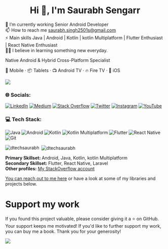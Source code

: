 

<h1 align="center">Hi 👋, I'm Saurabh Sengarr</h1>

🌱 I’m currently  working Senior Android Developer <br>📫 How to reach me saurabh.singh2501s@gmail.com<br>⚡ Main skills Java | Android | Kotlin | kotlin Multiplatform | Flutter Enthusiast | React Native Enthusiast <br>👨‍🎓 I believe in learning something new everyday.

Native Android & Hybrid Cross-Platform Specialist

📱 Mobile · 📦 Tablets · 📺 Android TV · 🔥 Fire TV ·  iOS

![](https://komarev.com/ghpvc/?username=dtechsaurabh)

### 🌐 Socials:
[![LinkedIn](https://img.shields.io/badge/LinkedIn-%230077B5.svg?logo=linkedin&style=for-the-badge&logoColor=white)](https://linkedin.com/in/dtechsaurabh) 
[![Medium](https://img.shields.io/badge/Medium-12100E?logo=Medium&style=for-the-badge&logoColor=white)](https://medium.com/@dtechsaurabh) 
[![Stack Overflow](https://img.shields.io/badge/-Stackoverflow-%FE7A16.svg?logo=Stackoverflow&style=for-the-badge&logoColor=white)](https://stackoverflow.com/users/11495215/dtechsaurabh) 
[![Twitter](https://img.shields.io/badge/Twitter-%231DA1F2.svg?logo=Twitte&style=for-the-badge&logoColor=white)](https://twitter.com/dtechsaurabh) 
[![Instagram](https://img.shields.io/badge/Instagram-%23E4405F.svg?logo=Instagram&style=for-the-badge&logoColor=white)](https://instagram.com/dtechsaurabh) 
[![YouTube](https://img.shields.io/badge/YouTube-%23FF0000.svg?logo=YouTube&style=for-the-badge&logoColor=white)](https://www.youtube.com/@dtechsaurabh2059) 


### 💻 Tech Stack:
![Java](https://img.shields.io/badge/java-%23ED8B00.svg?style=for-the-badge&logo=java&logoColor=white) ![Android](https://img.shields.io/badge/Android-3DDC84?style=for-the-badge&logo=android&logoColor=white) ![Kotlin](https://img.shields.io/badge/kotlin-%230095D5.svg?style=for-the-badge&logo=kotlin&logoColor=white) ![Kotlin Multiplatform](https://img.shields.io/badge/Kotlin%20Multiplatform-%230095D5.svg?style=for-the-badge&logo=kotlin&logoColor=white)
![Flutter](https://img.shields.io/badge/Flutter-%2302569B.svg?style=for-the-badge&logo=Flutter&logoColor=white)
![React Native](https://img.shields.io/badge/React_Native-20232A?style=for-the-badge&logo=react&logoColor=61DAFB)
![Git](https://img.shields.io/badge/git-%23F05033.svg?style=for-the-badge&logo=git&logoColor=white) 



<p><img align="left" src="https://github-readme-stats.vercel.app/api/top-langs/?username=dtechsaurabh&layout=compact&hide=html" alt="dtechsaurabh" /></p>

<p>&nbsp;<img align="center" src="https://github-readme-stats.vercel.app/api?username=dtechsaurabh&show_icons=true" alt="dtechsaurabh" /></p>



<b>Primary Skillset: </b> Android, Java, Kotlin, kotlin Multiplatform <br/>
<b>Secondary Skillset: </b> Flutter, React Native, Laravel <br/>
<b>Other profiles:</b>
<a href = "https://stackoverflow.com/users/11495215/dtechsaurabh" target="_blank">My StackOverflow account</a>

<a href = "https://www.linkedin.com/in/dtechsaurabh/" target="_blank">You can reach out to me here</a> or have a look at some of my libraries and projects below.

# Support my work

If you found this project valuable, please consider giving it a ⭐️ on GitHub. Your support keeps me motivated! If you'd like to further support my work, you can buy me a book. Thank you for your generosity!

<div>
  <a href="https://www.buymeacoffee.com/dtechsaurabh"><img src="https://img.buymeacoffee.com/button-api/?text=Buy me a book&emoji=📖&slug=dtechsaurabh&button_colour=5F7FFF&font_colour=ffffff&font_family=Cookie&outline_colour=000000&coffee_colour=FFDD00" /></a>
 </div>
